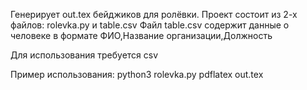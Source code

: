 Генерирует out.tex бейджиков для ролёвки.
Проект состоит из 2-х файлов: rolevka.py и table.csv
Файл table.csv содержит данные о человеке в формате ФИО,Название организации,Должность

Для использования требуется csv

Пример использования:
	python3 rolevka.py 
	pdflatex out.tex 

